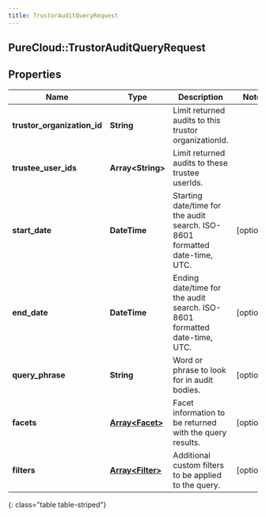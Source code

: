 ```yaml
---
title: TrustorAuditQueryRequest
---
```

## PureCloud::TrustorAuditQueryRequest

## Properties

|Name | Type | Description | Notes|
|------------ | ------------- | ------------- | -------------|
| **trustor_organization_id** | **String** | Limit returned audits to this trustor organizationId. | |
| **trustee_user_ids** | **Array&lt;String&gt;** | Limit returned audits to these trustee userIds. | |
| **start_date** | **DateTime** | Starting date/time for the audit search. ISO-8601 formatted date-time, UTC. | [optional] |
| **end_date** | **DateTime** | Ending date/time for the audit search. ISO-8601 formatted date-time, UTC. | [optional] |
| **query_phrase** | **String** | Word or phrase to look for in audit bodies. | [optional] |
| **facets** | [**Array&lt;Facet&gt;**](Facet.html) | Facet information to be returned with the query results. | [optional] |
| **filters** | [**Array&lt;Filter&gt;**](Filter.html) | Additional custom filters to be applied to the query. | [optional] |
{: class="table table-striped"}


